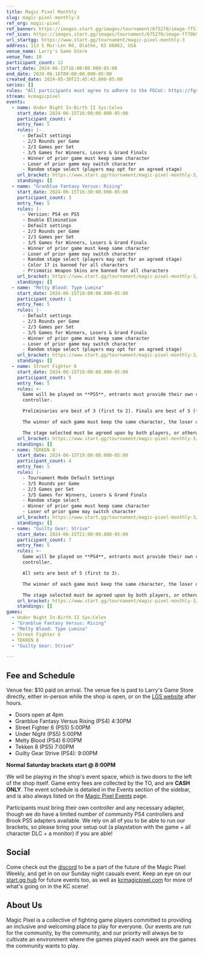 ```yaml
---
title: Magic Pixel Monthly
slug: magic-pixel-monthly-3
ref_org: magic-pixel
ref_banner: https://images.start.gg/images/tournament/675270/image-ff51e84cb33dc9cc1950984e627836f5.png?ehk=4g%2FIqIElt%2BAdDh7fdhVDa51Yd6VzljrXCSzwFg%2Fa2t4%3D&ehkOptimized=FX9kCzp8OhtC7XU2%2FRchsn1AxjLtZK5SrvoQ6swTQGg%3D
ref_icon: https://images.start.gg/images/tournament/675270/image-ff70b911b9ad45d4f62e159c26c465e1.png?ehk=yJs8HNMghUYF2tNHDe1wMhqenerSXlT66aI2UZEinr0%3D&ehkOptimized=tkov3DDSPzwIs6U2vEsq%2FEAzYqpzKovxr5AZOI63wF4%3D
url_startgg: https://www.start.gg/tournament/magic-pixel-monthly-3
address: 113 S Mur-Len Rd, Olathe, KS 66062, USA
venue_name: Larry's Game Store
venue_fee: 10
participant_count: 12
start_date: 2024-06-15T16:00:00.000-05:00
end_date: 2024-06-16T00:00:00.000-05:00
created_date: 2024-05-30T23:45:43.000-05:00
series: []
rules: "All participants must agree to adhere to the FGCoC: https://fgcoc.com/"
stream: kcmagicpixel
events:
  - name: Under Night In-Birth II Sys:Celes
    start_date: 2024-06-15T16:00:00.000-05:00
    participant_count: 4
    entry_fee: 5
    rules: |-
      - Default settings
      - 2/3 Rounds per Game
      - 2/3 Games per Set
      - 3/5 Games for Winners, Losers & Grand Finals
      - Winner of prior game must keep same character
      - Loser of prior game may switch character
      - Random stage select (players may opt for an agreed stage)
    url_bracket: https://www.start.gg/tournament/magic-pixel-monthly-3/events/under-night-in-birth-ii-sys-celes/brackets/1676424/2496240
    standings: []
  - name: "Granblue Fantasy Versus: Rising"
    start_date: 2024-06-15T16:30:00.000-05:00
    participant_count: 3
    entry_fee: 5
    rules: |-
      - Version: PS4 on PS5
      - Double Elimination
      - Default settings
      - 2/3 Rounds per Game
      - 2/3 Games per Set
      - 3/5 Games for Winners, Losers & Grand Finals
      - Winner of prior game must keep same character
      - Loser of prior game may switch character
      - Random stage select (players may opt for an agreed stage)
      - Color 17 is banned for all characters
      - Prismatic Weapon Skins are banned for all characters
    url_bracket: https://www.start.gg/tournament/magic-pixel-monthly-3/events/granblue-fantasy-versus-rising/brackets/1676422/2496238
    standings: []
  - name: "Melty Blood: Type Lumina"
    start_date: 2024-06-15T18:00:00.000-05:00
    participant_count: 1
    entry_fee: 5
    rules: |-
      - Default settings
      - 2/3 Rounds per Game
      - 2/3 Games per Set
      - 3/5 Games for Winners, Losers & Grand Finals
      - Winner of prior game must keep same character
      - Loser of prior game may switch character
      - Random stage select (players may opt for an agreed stage)
    url_bracket: https://www.start.gg/tournament/magic-pixel-monthly-3/events/melty-blood-type-lumina/brackets/1676415/2496231
    standings: []
  - name: Street Fighter 6
    start_date: 2024-06-15T19:00:00.000-05:00
    participant_count: 5
    entry_fee: 5
    rules: >-
      Game will be played on **PS5**, entrants must provide their own compatible
      controller.  

      Preliminaries are best of 3 (first to 2). Finals are best of 5 (first to 3).  

      The winner of each game must keep the same character, the loser of that game may switch characters.  

      The stage selected must be agreed upon by both players, or otherwise selected at random.
    url_bracket: https://www.start.gg/tournament/magic-pixel-monthly-3/events/street-fighter-6/brackets/1676414/2496230
    standings: []
  - name: TEKKEN 8
    start_date: 2024-06-15T19:00:00.000-05:00
    participant_count: 4
    entry_fee: 5
    rules: |-
      - Tournament Mode Default Settings
      - 3/5 Rounds per Game
      - 2/3 Games per Set
      - 3/5 Games for Winners, Losers & Grand Finals
      - Random stage select
      - Winner of prior game must keep same character
      - Loser of prior game may switch character
    url_bracket: https://www.start.gg/tournament/magic-pixel-monthly-3/events/tekken-8/brackets/1676423/2496239
    standings: []
  - name: "Guilty Gear: Strive"
    start_date: 2024-06-15T21:00:00.000-05:00
    participant_count: 7
    entry_fee: 5
    rules: >-
      Game will be played on **PS4**, entrants must provide their own compatible
      controller.  

      All sets are best of 5 (first to 3).  

      The winner of each game must keep the same character, the loser of that game may switch characters.  

      The stage selected must be agreed upon by both players, or otherwise selected at random.
    url_bracket: https://www.start.gg/tournament/magic-pixel-monthly-3/events/guilty-gear-strive/brackets/1676411/2496227
    standings: []
games:
  - Under Night In-Birth II Sys:Celes
  - "Granblue Fantasy Versus: Rising"
  - "Melty Blood: Type Lumina"
  - Street Fighter 6
  - TEKKEN 8
  - "Guilty Gear: Strive"

---
```


## Fee and Schedule

Venue fee: $10 paid on arrival. The venue fee is paid to Larry's Game Store directly, either in-person while the shop is open, or on the [LGS website](https://www.larrysgamestore.com/products/kc-magic-pixel-5) after hours. 

* Doors open at 4pm
* Granblue Fantasy Versus Rising (PS4) 4:30PM
* Street Fighter 6 (PS5) 5:00PM
* Under Night (PS5) 5:00PM
* Melty Blood (PS4) 6:00PM
* Tekken 8 (PS5) 7:00PM
* Guilty Gear Strive (PS4): 9:00PM

**Normal Saturday brackets start @ 8:00PM**



We will be playing in the shop's event space, which is two doors to the left of the shop itself. Game entry fees are collected by the TO, and are **CASH ONLY**. The event schedule is detailed in the Events section of the sidebar, and is also always listed on the [Magic Pixel Events](https://kcmagicpixel.com/events/) page.

Participants must bring their own controller and any necessary adapter, though we do have a limited number of community PS4 controllers and Brook PS5 adapters available. We rely on all of you to be able to run our brackets, so please bring your setup out (a playstation with the game + all character DLC + a monitor) if you are able!  

## Social

Come check out the [discord](https://discord.gg/jkmn6CVrrQ) to be a part of the future of the Magic Pixel Weekly, and get in on our Sunday night casuals event. Keep an eye on our [start.gg hub](https://www.start.gg/hub/magic-pixel) for future events too, as well as [kcmagicpixel.com](https://kcmagicpixel.com) for more of what's going on in the KC scene!

## About Us

Magic Pixel is a collective of fighting game players committed to providing an inclusive and welcoming place to play for everyone. Our events are run for the community, by the community, and our priority will always be to cultivate an environment where the games played each week are the games the community wants to play.
  
